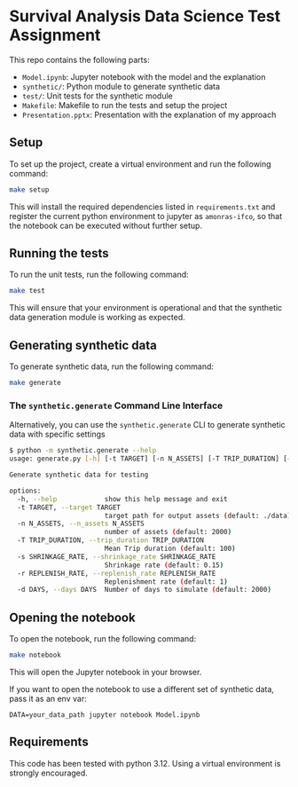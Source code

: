 # Survival Analysis Data Science Test Assignment

This repo contains the following parts:
- `Model.ipynb`: Jupyter notebook with the model and the explanation
- `synthetic/`: Python module to generate synthetic data
- `test/`: Unit tests for the synthetic module
- `Makefile`: Makefile to run the tests and setup the project
- `Presentation.pptx`: Presentation with the explanation of my approach

## Setup

To set up the project, create a virtual environment and
run the following command:

```sh
make setup
```
This will install the required dependencies listed in `requirements.txt` and register the current python 
environment to jupyter as `amonras-ifco`, so that the notebook can be executed without further setup.

## Running the tests
To run the unit tests, run the following command:
```sh
make test
```
This will ensure that your environment is operational and that the synthetic data generation module is working as expected.

## Generating synthetic data
To generate synthetic data, run the following command:
```sh
make generate
```

### The `synthetic.generate` Command Line Interface
Alternatively, you can use the `synthetic.generate` CLI to generate synthetic data with specific settings
```sh
$ python -m synthetic.generate --help
usage: generate.py [-h] [-t TARGET] [-n N_ASSETS] [-T TRIP_DURATION] [-s SHRINKAGE_RATE] [-r REPLENISH_RATE] [-d DAYS]

Generate synthetic data for testing

options:
  -h, --help            show this help message and exit
  -t TARGET, --target TARGET
                        target path for output assets (default: ./data)
  -n N_ASSETS, --n_assets N_ASSETS
                        number of assets (default: 2000)
  -T TRIP_DURATION, --trip_duration TRIP_DURATION
                        Mean Trip duration (default: 100)
  -s SHRINKAGE_RATE, --shrinkage_rate SHRINKAGE_RATE
                        Shrinkage rate (default: 0.15)
  -r REPLENISH_RATE, --replenish_rate REPLENISH_RATE
                        Replenishment rate (default: 1)
  -d DAYS, --days DAYS  Number of days to simulate (default: 2000)
```

## Opening the notebook
To open the notebook, run the following command:
```sh
make notebook
```

This will open the Jupyter notebook in your browser.

If you want to open the notebook to use a different set of synthetic data, pass it as an env var:
```
DATA=your_data_path jupyter notebook Model.ipynb
```

## Requirements
This code has been tested with python 3.12. Using a virtual environment is strongly encouraged.
